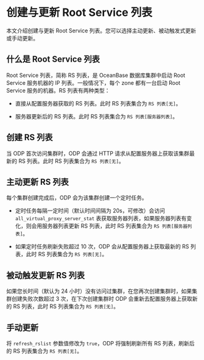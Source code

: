 # 创建与更新 Root Service 列表

本文介绍创建与更新 Root Service 列表。您可以选择主动更新、被动触发式更新或手动更新。

## 什么是 Root Service 列表

Root Service 列表，简称 RS 列表，是 OceanBase 数据库集群中启动 Root Service 服务机器的 IP 列表。一般情况下，每个 zone 都有一台启动 Root Service 服务的机器。RS 列表有两种类型：

* 直接从配置服务器获取的 RS 列表。此时 RS 列表集合为 `RS 列表[无]`。

* 服务器更新后的 RS 列表。此时 RS 列表集合为 `RS 列表[服务器列表]`。

## 创建 RS 列表

当 ODP 首次访问集群时，ODP 会通过 HTTP 请求从配置服务器上获取该集群最新的 RS 列表。此时 RS 列表集合为 `RS 列表[无]`。

## 主动更新 RS 列表

每个集群创建完成后，ODP 会为该集群创建一个定时任务。

* 定时任务每隔一定时间（默认时间间隔为 20s，可修改）会访问 `all_virtual_proxy_server_stat` 表获取服务器列表，如果服务器列表有变化，则会用服务器列表更新 RS 列表，此时 RS 列表集合为 `RS 列表[服务器列表]`。

* 如果定时任务刷新失败超过 10 次，ODP 会从配置服务器上获取最新的 RS 列表，此时 RS 列表集合为 `RS 列表[无]`。

## 被动触发更新 RS 列表

如果您长时间（默认为 24 小时）没有访问过集群，在您再次创建集群时，如果集群创建失败次数超过 3 次，在下次创建集群时 ODP 会重新去配置服务器上获取新的 RS 列表，此时 RS 列表集合为 `RS 列表[无]`。

## 手动更新

将 `refresh_rslist` 参数值修改为 `true`，ODP 将强制刷新所有 RS 列表，刷新后的 RS 列表集合为 `RS 列表[无]`。
